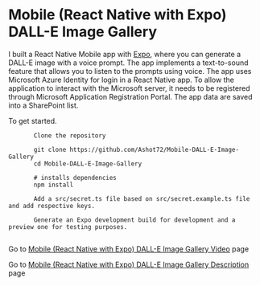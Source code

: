 # Mobile (React Native with Expo) DALL-E Image Gallery

I built a React Native Mobile app with [Expo](https://expo.dev/), where you can generate a DALL-E image with a voice prompt. The app implements a text-to-sound feature that allows you to listen to the prompts using voice. The app uses Microsoft Azure Identity for login in a React Native app. To allow the application to interact with the Microsoft server, it needs to be registered through Microsoft Application Registration Portal. The app data are saved into a SharePoint list.

To get started.
```
       Clone the repository

       git clone https://github.com/Ashot72/Mobile-DALL-E-Image-Gallery
       cd Mobile-DALL-E-Image-Gallery
       
       # installs dependencies
       npm install
       
       Add a src/secret.ts file based on src/secret.example.ts file and add respective keys.
      
       Generate an Expo development build for development and a preview one for testing purposes.
      
```

Go to [Mobile (React Native with Expo) DALL-E Image Gallery Video](https://youtu.be/Axt1it17200) page

Go to [Mobile (React Native with Expo) DALL-E Image Gallery Description](https://ashot72.github.io/Mobile-DALL-E-Image-Gallery/docs.html) page
